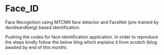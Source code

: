 # Face_ID
Face Recognition using MTCNN face detector and FaceNet (pre-trained by davidsandberg) based identification.

Pushing the codes for face identification application. In order to reproduce the steps kindly follow the below blog which explains it from scratch (blog awaited by end of this month).


